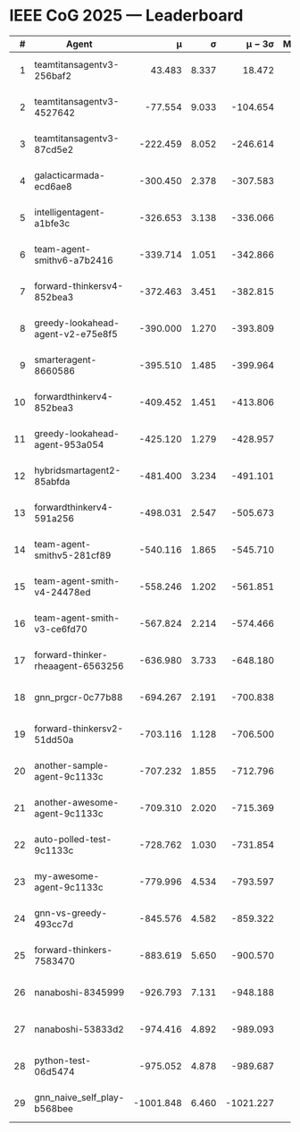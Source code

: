 # IEEE CoG 2025 — Leaderboard

| # | Agent | μ | σ | μ − 3σ | Matches | Updated |
|---:|---|---:|---:|---:|---:|---|
| 1 | teamtitansagentv3-256baf2 | 43.483 | 8.337 | 18.472 | 19276 | 2025-08-24 14:08 |
| 2 | teamtitansagentv3-4527642 | -77.554 | 9.033 | -104.654 | 18890 | 2025-08-24 14:08 |
| 3 | teamtitansagentv3-87cd5e2 | -222.459 | 8.052 | -246.614 | 20106 | 2025-08-24 14:08 |
| 4 | galacticarmada-ecd6ae8 | -300.450 | 2.378 | -307.583 | 17720 | 2025-08-24 14:08 |
| 5 | intelligentagent-a1bfe3c | -326.653 | 3.138 | -336.066 | 16103 | 2025-08-24 14:08 |
| 6 | team-agent-smithv6-a7b2416 | -339.714 | 1.051 | -342.866 | 18940 | 2025-08-24 14:08 |
| 7 | forward-thinkersv4-852bea3 | -372.463 | 3.451 | -382.815 | 15337 | 2025-08-24 14:08 |
| 8 | greedy-lookahead-agent-v2-e75e8f5 | -390.000 | 1.270 | -393.809 | 19470 | 2025-08-24 14:08 |
| 9 | smarteragent-8660586 | -395.510 | 1.485 | -399.964 | 15966 | 2025-08-24 14:08 |
| 10 | forwardthinkerv4-852bea3 | -409.452 | 1.451 | -413.806 | 15658 | 2025-08-24 14:08 |
| 11 | greedy-lookahead-agent-953a054 | -425.120 | 1.279 | -428.957 | 17730 | 2025-08-24 14:08 |
| 12 | hybridsmartagent2-85abfda | -481.400 | 3.234 | -491.101 | 15880 | 2025-08-24 14:08 |
| 13 | forwardthinkerv4-591a256 | -498.031 | 2.547 | -505.673 | 15746 | 2025-08-24 14:08 |
| 14 | team-agent-smithv5-281cf89 | -540.116 | 1.865 | -545.710 | 18500 | 2025-08-24 14:08 |
| 15 | team-agent-smith-v4-24478ed | -558.246 | 1.202 | -561.851 | 19356 | 2025-08-24 14:08 |
| 16 | team-agent-smith-v3-ce6fd70 | -567.824 | 2.214 | -574.466 | 19856 | 2025-08-24 14:08 |
| 17 | forward-thinker-rheaagent-6563256 | -636.980 | 3.733 | -648.180 | 17976 | 2025-08-24 14:08 |
| 18 | gnn_prgcr-0c77b88 | -694.267 | 2.191 | -700.838 | 16920 | 2025-08-24 14:08 |
| 19 | forward-thinkersv2-51dd50a | -703.116 | 1.128 | -706.500 | 18276 | 2025-08-24 14:08 |
| 20 | another-sample-agent-9c1133c | -707.232 | 1.855 | -712.796 | 19020 | 2025-08-24 14:08 |
| 21 | another-awesome-agent-9c1133c | -709.310 | 2.020 | -715.369 | 20400 | 2025-08-24 14:08 |
| 22 | auto-polled-test-9c1133c | -728.762 | 1.030 | -731.854 | 19760 | 2025-08-24 14:08 |
| 23 | my-awesome-agent-9c1133c | -779.996 | 4.534 | -793.597 | 19000 | 2025-08-24 14:08 |
| 24 | gnn-vs-greedy-493cc7d | -845.576 | 4.582 | -859.322 | 14980 | 2025-08-24 14:08 |
| 25 | forward-thinkers-7583470 | -883.619 | 5.650 | -900.570 | 17640 | 2025-08-24 14:08 |
| 26 | nanaboshi-8345999 | -926.793 | 7.131 | -948.188 | 15530 | 2025-08-24 14:08 |
| 27 | nanaboshi-53833d2 | -974.416 | 4.892 | -989.093 | 14900 | 2025-08-24 14:08 |
| 28 | python-test-06d5474 | -975.052 | 4.878 | -989.687 | 15150 | 2025-08-24 14:08 |
| 29 | gnn_naive_self_play-b568bee | -1001.848 | 6.460 | -1021.227 | 14960 | 2025-08-24 14:08 |

